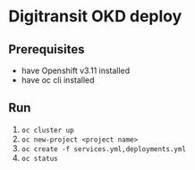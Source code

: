# Digitransit OKD deploy

## Prerequisites
* have Openshift v3.11 installed
* have oc cli installed

## Run
1. `oc cluster up`
2. `oc new-project <project name>`
3. `oc create -f services.yml,deployments.yml `
4. `oc status`